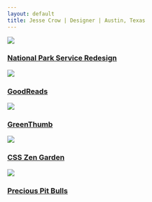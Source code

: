 ```yaml
---
layout: default
title: Jesse Crow | Designer | Austin, Texas
---
```

<div class="wrapper">
	<div class="portfolio-item">
		<a href="/projects/nationalparks.html">
			<div class="portfolio-snippet">
				<img src="../img/portfolio-pages/smokies-hero.jpg">
			</div>
			<div class="portfolio-snippet-info">
					<h3>National Park Service Redesign</h3>
			</div>
		</a>
	</div>
		<div class="portfolio-item">
		<a href="/projects/goodreads.html">
			<div class="portfolio-snippet">
				<img src="../img/portfolio-pages/goodreads.jpg">
			</div>
			<div class="portfolio-snippet-info">
					<h3>GoodReads</h3>
			</div>
		</a>
	</div>
		<div class="portfolio-item">
		<a href="/projects/greenthumb.html">
			<div class="portfolio-snippet">
				<img src="../img/portfolio-pages/greenthumb.jpg">
			</div>
			<div class="portfolio-snippet-info">
					<h3>GreenThumb</h3>
			</div>
		</a>
	</div>
	<div class="portfolio-item">
		<a href="/projects/css-zen.html">
			<div class="portfolio-snippet">
				<img src="../img/portfolio-pages/css-zen.jpg">
			</div>
			<div class="portfolio-snippet-info">
					<h3>CSS Zen Garden</h3>
			</div>
		</a>
	</div>
	<div class="portfolio-item">
		<a href="/projects/precious-pitbulls.html">
			<div class="portfolio-snippet">
				<img src="../img/portfolio-pages/pitbull.jpg">
			</div>
			<div class="portfolio-snippet-info">
					<h3>Precious Pit Bulls</h3>
			</div>
		</a>
	</div>
	<script>
  (function(i,s,o,g,r,a,m){i['GoogleAnalyticsObject']=r;i[r]=i[r]||function(){
  (i[r].q=i[r].q||[]).push(arguments)},i[r].l=1*new Date();a=s.createElement(o),
  m=s.getElementsByTagName(o)[0];a.async=1;a.src=g;m.parentNode.insertBefore(a,m)
  })(window,document,'script','//www.google-analytics.com/analytics.js','ga');

  ga('create', 'UA-61501368-1', 'auto');
  ga('send', 'pageview');

</script>